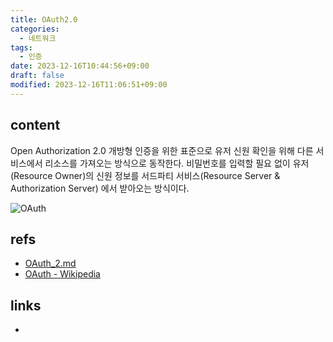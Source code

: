 ```yaml
---
title: OAuth2.0
categories:
  - 네트워크
tags:
  - 인증
date: 2023-12-16T10:44:56+09:00
draft: false
modified: 2023-12-16T11:06:51+09:00
---
```


## content
Open Authorization 2.0 
개방형 인증을 위한 표준으로 유저 신원 확인을 위해 다른 서비스에서 리소스를 가져오는 방식으로 동작한다. 비밀번호를 입력할 필요 없이 유저(Resource Owner)의 신원 정보를 서드파티 서비스(Resource Server & Authorization Server) 에서 받아오는 방식이다.

![OAuth](https://user-images.githubusercontent.com/38183218/57584648-c4a01080-7518-11e9-8711-bede1c43ad4c.png)


## refs
- [OAuth\_2.md](https://github.com/chankoo/TIL/blob/master/general/OAuth_2.md)
- [OAuth - Wikipedia](https://en.wikipedia.org/wiki/OAuth)


## links
- 
